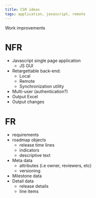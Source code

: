 ```yaml
---
title: CSR ideas
tags: application, javascript, remote
---
```


Work improvements

# NFR

- Javascript single page application
  - JS GUI
- Retargettable back-end:
  - Local
  - Remote
  - Synchronization utility
- Multi-user (authentication?)
- Output Excel
- Output changes

# FR

- requirements
- roadmap objects
  - release time lines
  - indicators
  - descriptive text
- Meta data
  - attributes (i.e owner, reviewers, etc)
  - versioning
- Milestone data
- Detail data
  - release details
  - line items


